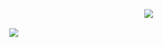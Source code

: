 <h1 align="center">
  <a href="https://sunguoqi.com/">
    <img src="https://readme-typing-svg.herokuapp.com/?;Hi,欢迎来到我的主页!&center=true&size=27">
  </a>
</h1>
<img src="https://quotes-github-readme.vercel.app/api?type=horizontal&theme=dark" />
